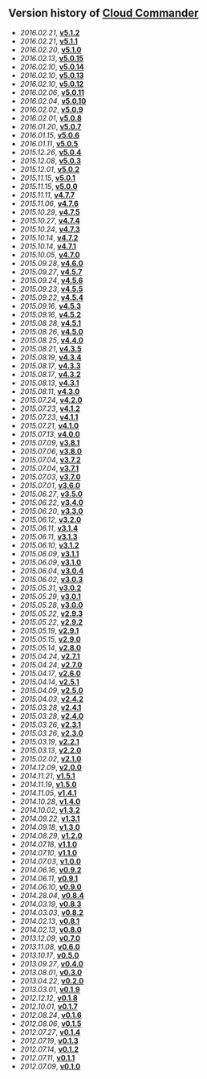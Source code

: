 Version history of [Cloud Commander](http://cloudcmd.io "Cloud Commander")
---------------
- *2016.02.21*, **[v5.1.2](//github.com/cloudcmd/archive/raw/master/cloudcmd-v5.1.2.tar.gz)**
- *2016.02.21*, **[v5.1.1](//github.com/cloudcmd/archive/raw/master/cloudcmd-v5.1.1.tar.gz)**
- *2016.02.20*, **[v5.1.0](//github.com/cloudcmd/archive/raw/master/cloudcmd-v5.1.0.tar.gz)**
- *2016.02.13*, **[v5.0.15](//github.com/cloudcmd/archive/raw/master/cloudcmd-v5.0.15.tar.gz)**
- *2016.02.10*, **[v5.0.14](//github.com/cloudcmd/archive/raw/master/cloudcmd-v5.0.14.tar.gz)**
- *2016.02.10*, **[v5.0.13](//github.com/cloudcmd/archive/raw/master/cloudcmd-v5.0.13.tar.gz)**
- *2016.02.10*, **[v5.0.12](//github.com/cloudcmd/archive/raw/master/cloudcmd-v5.0.12.tar.gz)**
- *2016.02.06*, **[v5.0.11](//github.com/cloudcmd/archive/raw/master/cloudcmd-v5.0.11.tar.gz)**
- *2016.02.04*, **[v5.0.10](//github.com/cloudcmd/archive/raw/master/cloudcmd-v5.0.10.tar.gz)**
- *2016.02.02*, **[v5.0.9](//github.com/cloudcmd/archive/raw/master/cloudcmd-v5.0.9.tar.gz)**
- *2016.02.01*, **[v5.0.8](//github.com/cloudcmd/archive/raw/master/cloudcmd-v5.0.8.tar.gz)**
- *2016.01.20*, **[v5.0.7](//github.com/cloudcmd/archive/raw/master/cloudcmd-v5.0.7.tar.gz)**
- *2016.01.15*, **[v5.0.6](//github.com/cloudcmd/archive/raw/master/cloudcmd-v5.0.6.tar.gz)**
- *2016.01.11*, **[v5.0.5](//github.com/cloudcmd/archive/raw/master/cloudcmd-v5.0.5.tar.gz)**
- *2015.12.26*, **[v5.0.4](//github.com/cloudcmd/archive/raw/master/cloudcmd-v5.0.4.tar.gz)**
- *2015.12.08*, **[v5.0.3](//github.com/cloudcmd/archive/raw/master/cloudcmd-v5.0.3.tar.gz)**
- *2015.12.01*, **[v5.0.2](//github.com/cloudcmd/archive/raw/master/cloudcmd-v5.0.2.tar.gz)**
- *2015.11.15*, **[v5.0.1](//github.com/cloudcmd/archive/raw/master/cloudcmd-v5.0.1.tar.gz)**
- *2015.11.15*, **[v5.0.0](//github.com/cloudcmd/archive/raw/master/cloudcmd-v5.0.0.tar.gz)**
- *2015.11.11*, **[v4.7.7](//github.com/cloudcmd/archive/raw/master/cloudcmd-v4.7.7.tar.gz)**
- *2015.11.06*, **[v4.7.6](//github.com/cloudcmd/archive/raw/master/cloudcmd-v4.7.6.tar.gz)**
- *2015.10.29*, **[v4.7.5](//github.com/cloudcmd/archive/raw/master/cloudcmd-v4.7.5.tar.gz)**
- *2015.10.27*, **[v4.7.4](//github.com/cloudcmd/archive/raw/master/cloudcmd-v4.7.4.tar.gz)**
- *2015.10.24*, **[v4.7.3](//github.com/cloudcmd/archive/raw/master/cloudcmd-v4.7.3.tar.gz)**
- *2015.10.14*, **[v4.7.2](//github.com/cloudcmd/archive/raw/master/cloudcmd-v4.7.2.tar.gz)**
- *2015.10.14*, **[v4.7.1](//github.com/cloudcmd/archive/raw/master/cloudcmd-v4.7.1.tar.gz)**
- *2015.10.05*, **[v4.7.0](//github.com/cloudcmd/archive/raw/master/cloudcmd-v4.7.0.tar.gz)**
- *2015.09.28*, **[v4.6.0](//github.com/cloudcmd/archive/raw/master/cloudcmd-v4.6.0.tar.gz)**
- *2015.09.27*, **[v4.5.7](//github.com/cloudcmd/archive/raw/master/cloudcmd-v4.5.7.tar.gz)**
- *2015.09.24*, **[v4.5.6](//github.com/cloudcmd/archive/raw/master/cloudcmd-v4.5.6.tar.gz)**
- *2015.09.23*, **[v4.5.5](//github.com/cloudcmd/archive/raw/master/cloudcmd-v4.5.5.tar.gz)**
- *2015.09.22*, **[v4.5.4](//github.com/cloudcmd/archive/raw/master/cloudcmd-v4.5.4.tar.gz)**
- *2015.09.16*, **[v4.5.3](//github.com/cloudcmd/archive/raw/master/cloudcmd-v4.5.3.tar.gz)**
- *2015.09.16*, **[v4.5.2](//github.com/cloudcmd/archive/raw/master/cloudcmd-v4.5.2.tar.gz)**
- *2015.08.28*, **[v4.5.1](//github.com/cloudcmd/archive/raw/master/cloudcmd-v4.5.1.tar.gz)**
- *2015.08.26*, **[v4.5.0](//github.com/cloudcmd/archive/raw/master/cloudcmd-v4.5.0.tar.gz)**
- *2015.08.25*, **[v4.4.0](//github.com/cloudcmd/archive/raw/master/cloudcmd-v4.4.0.tar.gz)**
- *2015.08.21*, **[v4.3.5](//github.com/cloudcmd/archive/raw/master/cloudcmd-v4.3.5.tar.gz)**
- *2015.08.19*, **[v4.3.4](//github.com/cloudcmd/archive/raw/master/cloudcmd-v4.3.4.tar.gz)**
- *2015.08.17*, **[v4.3.3](//github.com/cloudcmd/archive/raw/master/cloudcmd-v4.3.3.tar.gz)**
- *2015.08.17*, **[v4.3.2](//github.com/cloudcmd/archive/raw/master/cloudcmd-v4.3.2.tar.gz)**
- *2015.08.13*, **[v4.3.1](//github.com/cloudcmd/archive/raw/master/cloudcmd-v4.3.1.tar.gz)**
- *2015.08.11*, **[v4.3.0](//github.com/cloudcmd/archive/raw/master/cloudcmd-v4.3.0.tar.gz)**
- *2015.07.24*, **[v4.2.0](//github.com/cloudcmd/archive/raw/master/cloudcmd-v4.2.0.tar.gz)**
- *2015.07.23*, **[v4.1.2](//github.com/cloudcmd/archive/raw/master/cloudcmd-v4.1.2.tar.gz)**
- *2015.07.23*, **[v4.1.1](//github.com/cloudcmd/archive/raw/master/cloudcmd-v4.1.1.tar.gz)**
- *2015.07.21*, **[v4.1.0](//github.com/cloudcmd/archive/raw/master/cloudcmd-v4.1.0.tar.gz)**
- *2015.07.13*, **[v4.0.0](//github.com/cloudcmd/archive/raw/master/cloudcmd-v4.0.0.tar.gz)**
- *2015.07.09*, **[v3.8.1](//github.com/cloudcmd/archive/raw/master/cloudcmd-v3.8.1.tar.gz)**
- *2015.07.06*, **[v3.8.0](//github.com/cloudcmd/archive/raw/master/cloudcmd-v3.8.0.tar.gz)**
- *2015.07.04*, **[v3.7.2](//github.com/cloudcmd/archive/raw/master/cloudcmd-v3.7.2.tar.gz)**
- *2015.07.04*, **[v3.7.1](//github.com/cloudcmd/archive/raw/master/cloudcmd-v3.7.1.tar.gz)**
- *2015.07.03*, **[v3.7.0](//github.com/cloudcmd/archive/raw/master/cloudcmd-v3.7.0.tar.gz)**
- *2015.07.01*, **[v3.6.0](//github.com/cloudcmd/archive/raw/master/cloudcmd-v3.6.0.tar.gz)**
- *2015.06.27*, **[v3.5.0](//github.com/cloudcmd/archive/raw/master/cloudcmd-v3.5.0.tar.gz)**
- *2015.06.22*, **[v3.4.0](//github.com/cloudcmd/archive/raw/master/cloudcmd-v3.4.0.tar.gz)**
- *2015.06.20*, **[v3.3.0](//github.com/cloudcmd/archive/raw/master/cloudcmd-v3.3.0.tar.gz)**
- *2015.06.12*, **[v3.2.0](//github.com/cloudcmd/archive/raw/master/cloudcmd-v3.2.0.tar.gz)**
- *2015.06.11*, **[v3.1.4](//github.com/cloudcmd/archive/raw/master/cloudcmd-v3.1.4.tar.gz)**
- *2015.06.11*, **[v3.1.3](//github.com/cloudcmd/archive/raw/master/cloudcmd-v3.1.3.tar.gz)**
- *2015.06.10*, **[v3.1.2](//github.com/cloudcmd/archive/raw/master/cloudcmd-v3.1.2.tar.gz)**
- *2015.06.09*, **[v3.1.1](//github.com/cloudcmd/archive/raw/master/cloudcmd-v3.1.1.tar.gz)**
- *2015.06.09*, **[v3.1.0](//github.com/cloudcmd/archive/raw/master/cloudcmd-v3.1.0.tar.gz)**
- *2015.06.04*, **[v3.0.4](//github.com/cloudcmd/archive/raw/master/cloudcmd-v3.0.4.tar.gz)**
- *2015.06.02*, **[v3.0.3](//github.com/cloudcmd/archive/raw/master/cloudcmd-v3.0.3.tar.gz)**
- *2015.05.31*, **[v3.0.2](//github.com/cloudcmd/archive/raw/master/cloudcmd-v3.0.2.tar.gz)**
- *2015.05.29*, **[v3.0.1](//github.com/cloudcmd/archive/raw/master/cloudcmd-v3.0.1.tar.gz)**
- *2015.05.28*, **[v3.0.0](//github.com/cloudcmd/archive/raw/master/cloudcmd-v3.0.0.tar.gz)**
- *2015.05.22*, **[v2.9.3](//github.com/cloudcmd/archive/raw/master/cloudcmd-v2.9.3.tar.gz)**
- *2015.05.22*, **[v2.9.2](//github.com/cloudcmd/archive/raw/master/cloudcmd-v2.9.2.tar.gz)**
- *2015.05.19*, **[v2.9.1](//github.com/cloudcmd/archive/raw/master/cloudcmd-v2.9.1.tar.gz)**
- *2015.05.15*, **[v2.9.0](//github.com/cloudcmd/archive/raw/master/cloudcmd-v2.9.0.tar.gz)**
- *2015.05.14*, **[v2.8.0](//github.com/cloudcmd/archive/raw/master/cloudcmd-v2.8.0.tar.gz)**
- *2015.04.24*, **[v2.7.1](//github.com/cloudcmd/archive/raw/master/cloudcmd-v2.7.1.tar.gz)**
- *2015.04.24*, **[v2.7.0](//github.com/cloudcmd/archive/raw/master/cloudcmd-v2.7.0.tar.gz)**
- *2015.04.17*, **[v2.6.0](//github.com/cloudcmd/archive/raw/master/cloudcmd-v2.6.0.tar.gz)**
- *2015.04.14*, **[v2.5.1](//github.com/cloudcmd/archive/raw/master/cloudcmd-v2.5.1.tar.gz)**
- *2015.04.09*, **[v2.5.0](//github.com/cloudcmd/archive/raw/master/cloudcmd-v2.5.0.tar.gz)**
- *2015.04.03*, **[v2.4.2](//github.com/cloudcmd/archive/raw/master/cloudcmd-v2.4.2.tar.gz)**
- *2015.03.28*, **[v2.4.1](//github.com/cloudcmd/archive/raw/master/cloudcmd-v2.4.1.tar.gz)**
- *2015.03.28*, **[v2.4.0](//github.com/cloudcmd/archive/raw/master/cloudcmd-v2.4.0.tar.gz)**
- *2015.03.26*, **[v2.3.1](//github.com/cloudcmd/archive/raw/master/cloudcmd-v2.3.1.tar.gz)**
- *2015.03.26*, **[v2.3.0](//github.com/cloudcmd/archive/raw/master/cloudcmd-v2.3.0.tar.gz)**
- *2015.03.19*, **[v2.2.1](//github.com/cloudcmd/archive/raw/master/cloudcmd-v2.2.1.zip)**
- *2015.03.13*, **[v2.2.0](//github.com/cloudcmd/archive/raw/master/cloudcmd-v2.2.0.zip)**
- *2015.02.02*, **[v2.1.0](//github.com/cloudcmd/archive/raw/master/cloudcmd-v2.1.0.zip)**
- *2014.12.09*, **[v2.0.0](//github.com/cloudcmd/archive/raw/master/cloudcmd-v2.0.0.zip)**
- *2014.11.21*, **[v1.5.1](//github.com/cloudcmd/archive/raw/master/cloudcmd-v1.5.1.zip)**
- *2014.11.19*, **[v1.5.0](//github.com/cloudcmd/archive/raw/master/cloudcmd-v1.5.0.zip)**
- *2014.11.05*, **[v1.4.1](//github.com/cloudcmd/archive/raw/master/cloudcmd-v1.4.1.zip)**
- *2014.10.28*, **[v1.4.0](//github.com/cloudcmd/archive/raw/master/cloudcmd-v1.4.0.zip)**
- *2014.10.02*, **[v1.3.2](//github.com/cloudcmd/archive/raw/master/cloudcmd-v1.3.2.zip)**
- *2014.09.22*, **[v1.3.1](//github.com/cloudcmd/archive/raw/master/cloudcmd-v1.3.1.zip)**
- *2014.09.18*, **[v1.3.0](//github.com/cloudcmd/archive/raw/master/cloudcmd-v1.3.0.zip)**
- *2014.08.29*, **[v1.2.0](//github.com/cloudcmd/archive/raw/master/cloudcmd-v1.2.0.zip)**
- *2014.07.18*, **[v1.1.0](//github.com/cloudcmd/archive/raw/master/cloudcmd-v1.1.1.zip)**
- *2014.07.10*, **[v1.1.0](//github.com/cloudcmd/archive/raw/master/cloudcmd-v1.1.0.zip)**
- *2014.07.03*, **[v1.0.0](//github.com/cloudcmd/archive/raw/master/cloudcmd-v1.0.0.zip)**
- *2014.06.16*, **[v0.9.2](//github.com/cloudcmd/archive/raw/master/cloudcmd-v0.9.2.zip)**
- *2014.06.11*, **[v0.9.1](//github.com/cloudcmd/archive/raw/master/cloudcmd-v0.9.1.zip)**
- *2014.06.10*, **[v0.9.0](//github.com/cloudcmd/archive/raw/master/cloudcmd-v0.9.0.zip)**
- *2014.28.04*, **[v0.8.4](//github.com/cloudcmd/archive/raw/master/cloudcmd-v0.8.4.zip)**
- *2014.03.19*, **[v0.8.3](//github.com/cloudcmd/archive/raw/master/cloudcmd-v0.8.3.zip)**
- *2014.03.03*, **[v0.8.2](//github.com/cloudcmd/archive/raw/master/cloudcmd-v0.8.2.zip)**
- *2014.02.13*, **[v0.8.1](//github.com/cloudcmd/archive/raw/master/cloudcmd-v0.8.1.zip)**
- *2014.02.13*, **[v0.8.0](//github.com/cloudcmd/archive/raw/master/cloudcmd-v0.8.0.zip)**
- *2013.12.09*, **[v0.7.0](//github.com/cloudcmd/archive/raw/master/cloudcmd-v0.7.0.zip)**
- *2013.11.08*, **[v0.6.0](//github.com/cloudcmd/archive/raw/master/cloudcmd-v0.6.0.zip)**
- *2013.10.17*, **[v0.5.0](//github.com/cloudcmd/archive/raw/master/cloudcmd-v0.5.0.zip)**
- *2013.09.27*, **[v0.4.0](//github.com/cloudcmd/archive/raw/master/cloudcmd-v0.4.0.zip)**
- *2013.08.01*, **[v0.3.0](//github.com/cloudcmd/archive/raw/master/cloudcmd-v0.3.0.zip)**
- *2013.04.22*, **[v0.2.0](//github.com/cloudcmd/archive/raw/master/cloudcmd-v0.2.0.zip)**
- *2013.03.01*, **[v0.1.9](//github.com/cloudcmd/archive/raw/master/cloudcmd-v0.1.9.zip)**
- *2012.12.12*, **[v0.1.8](//github.com/cloudcmd/archive/raw/master/cloudcmd-v0.1.8.zip)**
- *2012.10.01*, **[v0.1.7](//github.com/cloudcmd/archive/raw/master/cloudcmd-v0.1.7.zip)**
- *2012.08.24*, **[v0.1.6](//github.com/cloudcmd/archive/raw/master/cloudcmd-v0.1.6.zip)**
- *2012.08.06*, **[v0.1.5](//github.com/cloudcmd/archive/raw/master/cloudcmd-v0.1.5.zip)**
- *2012.07.27*, **[v0.1.4](//github.com/cloudcmd/archive/raw/master/cloudcmd-v0.1.4.zip)**
- *2012.07.19*, **[v0.1.3](//github.com/cloudcmd/archive/raw/master/cloudcmd-v0.1.3.zip)**
- *2012.07.14*, **[v0.1.2](//github.com/cloudcmd/archive/raw/master/cloudcmd-v0.1.2.zip)**
- *2012.07.11*, **[v0.1.1](//github.com/cloudcmd/archive/raw/master/cloudcmd-v0.1.1.zip)**
- *2012.07.09*, **[v0.1.0](//github.com/cloudcmd/archive/raw/master/cloudcmd-v0.1.0.zip)**
